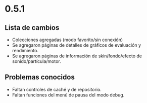 # 0.5.1

## Lista de cambios

- Colecciones agregadas (modo favorito/sin conexión)
- Se agregaron páginas de detalles de gráficos de evaluación y rendimiento.
- Se agregaron páginas de información de skin/fondo/efecto de sonido/partícula/motor.

## Problemas conocidos

- Faltan controles de caché y de repositorio.
- Faltan funciones del menú de pausa del modo debug.
